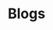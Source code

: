 ---
layout: blog
title: Blogs
permalink: /blog/
excerpt: "Here are all your blogs."
header:
  overlay_image: /assets/images/hero_image.jpg
  overlay_filter: 0.7
  caption: "Photo credit: [**Unsplash**](https://unsplash.com)"
author_profile: true
---